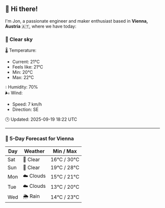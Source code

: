 ## 👋 Hi there!

I'm Jon, a passionate engineer and maker enthusiast based in **Vienna, Austria** 🇦🇹, where we have today:

### 🌙 Clear sky 

🌡️ Temperature: 
* Current: 21°C
* Feels like: 21°C
* Min: 20°C 
* Max: 22°C  

💧 Humidity: 70%  
🌬️ Wind: 
* Speed: 7 km/h 
* Direction: SE  

🕒 Updated: 2025-09-19 18:22 UTC

---

### 📅 5-Day Forecast for Vienna

| Day | Weather | Min / Max |
|-----|---------|------------|
| Sat | 🌙 Clear | 16°C / 30°C |
| Sun | 🌙 Clear | 19°C / 28°C |
| Mon | ☁️ Clouds | 15°C / 21°C |
| Tue | ☁️ Clouds | 13°C / 20°C |
| Wed | 🌦️ Rain | 14°C / 23°C |
